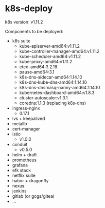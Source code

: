 # k8s-deploy

k8s version: v1.11.2

Components to be deployed:

- k8s suite
  - kube-apiserver-amd64:v1.11.2
  - kube-controller-manager-amd64:v1.11.2
  - kube-scheduler-amd64:v1.11.2
  - kube-proxy-amd64:v1.11.2
  - etcd-amd64:3.2.18
  - pause-amd64:3.1
  - k8s-dns-sidecar-amd64:1.14.10
  - k8s-dns-kube-dns-amd64:1.14.10
  - k8s-dns-dnsmasq-nanny-amd64:1.14.10
  - kubernetes-dashboard-amd64:v1.8.3
  - cluster-autoscaler:v1.3.1
  - coredns:1.1.3 (replacing k8s-dns)
- ingress-nginx
  - 0.17.1
- lvs + keepalived
- metallb
- cert-manager
- istio
  - v1.0.0
- conduit
  - v0.5.0
- helm + draft
- prometheus
- grafana
- efk stack
- netflix suite
- habor + dragonfly
- nexus
- jenkins
- gitlab (or gogs/gitea)
- ...
